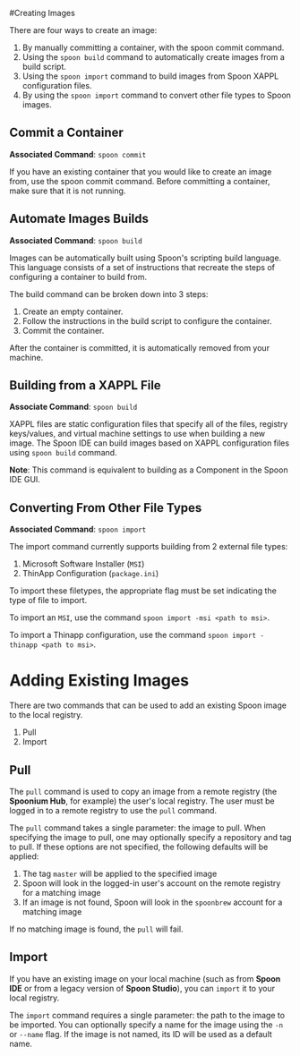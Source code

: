 #Creating Images

There are four ways to create an image:

1. By manually committing a container, with the spoon commit command.
2. Using the `spoon build` command to automatically create images from a build script.
3. Using the `spoon import` command to build images from Spoon XAPPL configuration files. 
4. By using the `spoon import` command to convert other file types to Spoon images.

## Commit a Container

**Associated Command**: `spoon commit`

If you have an existing container that you would like to create an image from, use the spoon commit command. Before committing a container, make sure that it is not running.

## Automate Images Builds

**Associated Command**: `spoon build`

Images can be automatically built using Spoon's scripting build language. This language consists of a set of instructions that recreate the steps of configuring a container to build from.

The build command can be broken down into 3 steps:

1. Create an empty container.
2. Follow the instructions in the build script to configure the container.
3. Commit the container.

After the container is committed, it is automatically removed from your machine.

## Building from a XAPPL File

**Associate Command**: `spoon build` 

XAPPL files are static configuration files that specify all of the files, registry keys/values, and virtual machine settings to use when building a new image. The Spoon IDE can build images based on XAPPL configuration files using `spoon build` command. 

**Note**: This command is equivalent to building as a Component in the Spoon IDE GUI. 

## Converting From Other File Types

**Associated Command**: `spoon import`

The import command currently supports building from 2 external file types: 

1. Microsoft Software Installer (`MSI`)
2. ThinApp Configuration (`package.ini`)

To import these filetypes, the appropriate flag must be set indicating the type of file to import. 

To import an `MSI`, use the command `spoon import -msi <path to msi>`. 

To import a Thinapp configuration, use the command `spoon import -thinapp <path to msi>`. 

# Adding Existing Images

There are two commands that can be used to add an existing Spoon image to the local registry. 

1. Pull
2. Import

## Pull

The `pull` command is used to copy an image from a remote registry (the **Spoonium Hub**, for example) the user's local registry. The user must be logged in to a remote registry to use the `pull` command. 

The `pull` command takes a single parameter: the image to pull. When specifying the image to pull, one may optionally specify a repository and tag to pull. If these options are not specified, the following defaults will be applied: 

1. The tag `master` will be applied to the specified image
1. Spoon will look in the logged-in user's account on the remote registry for a matching image
2. If an image is not found, Spoon will look in the `spoonbrew` account for a matching image

If no matching image is found, the `pull` will fail. 

## Import

If you have an existing image on your local machine (such as from **Spoon IDE** or from a legacy version of **Spoon Studio**), you can `import` it to your local registry. 

The `import` command requires a single parameter: the path to the image to be imported. You can optionally specify a name for the image using the `-n` or `--name` flag. If the image is not named, its ID will be used as a default name. 

